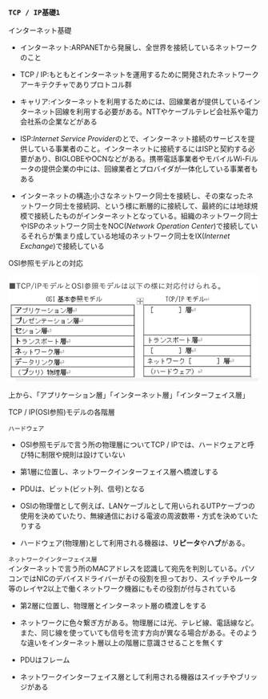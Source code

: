 ### `TCP / IP基礎1`

インターネット基礎

- インターネット:ARPANETから発展し、全世界を接続しているネットワークのこと

- TCP / IP:もともとインターネットを運用するために開発されたネットワークアーキテクチャでありプロトコル群

- キャリア:インターネットを利用するためには、回線業者が提供しているインターネット回線を利用する必要がある。NTTやケーブルテレビ会社系や電力会社系の企業などがある

- ISP:*Internet Service Provider*のとで、インターネット接続のサービスを提供している事業者のこと。インターネットに接続するにはISPと契約する必要があり、BIGLOBEやOCNなどがある。携帯電話事業者やモバイルWi-Fiルータの提供企業の中には、回線業者とプロバイダが一体化している事業者もある

- インターネットの構造;小さなネットワーク同士を接続し、その束なったネットワーク同士を接続詞、という様に断層的に接続して、最終的には地球規模で接続したものがインターネットとなっている。組織のネットワーク同士やISPのネットワーク同士をNOC(*Network Operation Center*)で接続しているそれらが集まり成している地域のネットワーク同士をIX(*Internet Exchange*)で接続している

OSI参照モデルとの対応

<img width="500" alt="" src="./images/モデル.png">

上から、「アプリケーション層」「インターネット層」「インターフェイス層」

TCP / IP(OSI参照)モデルの各階層

`ハードウェア`

- OSI参照モデルで言う所の物理層についてTCP / IPでは、ハードウェアと呼び特に制限や規則は設けていない

- 第1層に位置し、ネットワークインターフェイス層へ橋渡しする

- PDUは、ビット(ビット列、信号)となる

- OSIの物理僧として例えば、LANケーブルとして用いられるUTPケーブつの使用を決めていたり、無線通信における電波の周波数帯・方式を決めていたりする

- ハードウェア(物理層)として利用される機器は、**リピータ**や**ハブ**がある。

`ネットワークインターフェイス層`  
インターネットで言う所のMACアドレスを認識して宛先を判別している。パソコンではNICのデバイスドライバーがその役割を担っており、スイッチやルータ等のレイヤ2以上で働くネットワーク機器にもその役割が付与されている

- 第2層に位置し、物理層とインターネット層の橋渡しをする

- ネットワークに色々繋ぎ方がある。物理層には光、テレビ線、電話線など。また、同じ線を使っていても信号を流す方向が異なる場合がある。そのような違いをインターネット層以上の階層に意識させることを無くす

- PDUはフレーム

- ネットワークインターフェイス層として利用される機器はスイッチやブリッジがある
